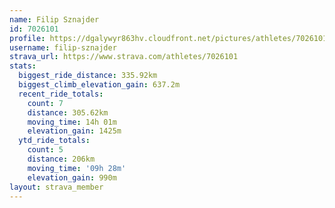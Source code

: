 ```yaml
---
name: Filip Sznajder
id: 7026101
profile: https://dgalywyr863hv.cloudfront.net/pictures/athletes/7026101/2123836/18/large.jpg
username: filip-sznajder
strava_url: https://www.strava.com/athletes/7026101
stats:
  biggest_ride_distance: 335.92km
  biggest_climb_elevation_gain: 637.2m
  recent_ride_totals:
    count: 7
    distance: 305.62km
    moving_time: 14h 01m
    elevation_gain: 1425m
  ytd_ride_totals:
    count: 5
    distance: 206km
    moving_time: '09h 28m'
    elevation_gain: 990m
layout: strava_member
--- 
```

